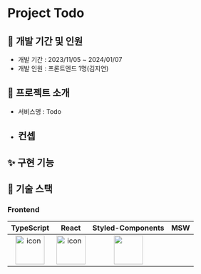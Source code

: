 # Project Todo

## 🌱 개발 기간 및 인원

- 개발 기간 : 2023/11/05 ~ 2024/01/07
- 개발 인원 : 프론트엔드 1명(김지연)
  
## 🌿 프로젝트 소개
- 서비스명 : Todo
- 컨셉
	- 

## ✨ 구현 기능

## 🌸 기술 스택

### Frontend
|TypeScript|React|Styled-Components|MSW|
|:---:|:---:|:---:|:---:|
| <img src="https://techstack-generator.vercel.app/ts-icon.svg" alt="icon" width="65" height="65" /> | <img src="https://techstack-generator.vercel.app/react-icon.svg" alt="icon" width="65" height="65" /> | <img src="https://www.styled-components.com/atom.png" width="65" height="65" /></div> | 
